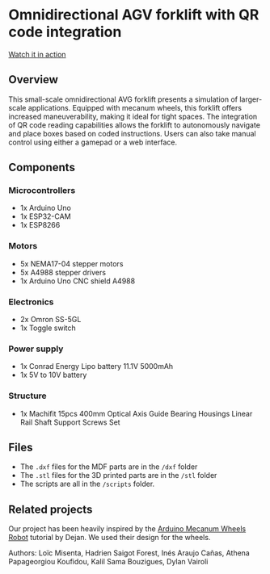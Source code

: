 # Omnidirectional AGV forklift with QR code integration
[Watch it in action](https://www.youtube.com/watch?v=CywsanmOO58)

## Overview
This small-scale omnidirectional AVG forklift presents a simulation of larger-scale applications. Equipped with mecanum wheels, this forklift offers increased maneuverability, making it ideal for tight spaces. The integration of QR code reading capabilities allows the forklift to autonomously navigate and place boxes based on coded instructions. Users can also take manual control using either a gamepad or a web interface. 

## Components

### Microcontrollers
- 1x Arduino Uno
- 1x ESP32-CAM 
- 1x ESP8266

### Motors
- 5x NEMA17-04 stepper motors
- 5x A4988 stepper drivers
- 1x Arduino Uno CNC shield A4988

### Electronics
- 2x Omron SS-5GL
- 1x Toggle switch

### Power supply
- 1x Conrad Energy Lipo battery 11.1V 5000mAh
- 1x 5V to 10V battery

### Structure
- 1x Machifit 15pcs 400mm Optical Axis Guide Bearing Housings Linear Rail Shaft Support Screws Set

## Files
- The `.dxf` files for the MDF parts are in the `/dxf` folder
- The `.stl` files for the 3D printed parts are in the `/stl` folder
- The scripts are all in the `/scripts` folder. 
  
## Related projects
Our project has been heavily inspired by the [Arduino Mecanum Wheels Robot](https://howtomechatronics.com/projects/arduino-mecanum-wheels-robot/) tutorial by Dejan. We used their design for the wheels.

Authors: Loïc Misenta, Hadrien Saigot Forest, Inés Araujo Cañas, Athena Papageorgiou Koufidou, Kalil Sama Bouzigues, Dylan Vairoli
